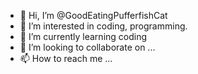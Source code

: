 - 👋 Hi, I’m @GoodEatingPufferfishCat
- 👀 I’m interested in coding, programming.
- 🌱 I’m currently learning coding
- 💞️ I’m looking to collaborate on ...
- 📫 How to reach me ...

<!---
GoodEatingPufferfishCat/GoodEatingPufferfishCat is a ✨ special ✨ repository because its `README.md` (this file) appears on your GitHub profile.
You can click the Preview link to take a look at your changes.
--->
